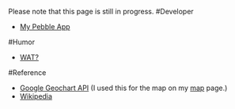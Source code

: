 Please note that this page is still in progress. 
#Developer
- [My Pebble App](http://pblweb.com/appstore/530a781e24c458af7d00011e)

#Humor
- [WAT?](https://www.destroyallsoftware.com/talks/wat) 

#Reference
- [Google Geochart API](https://google-developers.appspot.com/chart/interactive/docs/gallery/geochart) (I used this for the map on my [map](map.php) page.)
- [Wikipedia](http://en.wikipedia.org) 

